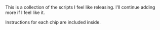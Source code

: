 This is a collection of the scripts I feel like releasing. I'll continue adding more if I feel like it.

Instructions for each chip are included inside.
